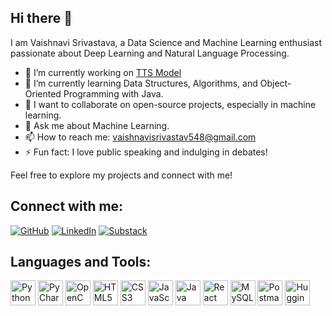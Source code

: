## Hi there 👋

I am Vaishnavi Srivastava, a Data Science and Machine Learning enthusiast passionate about Deep Learning and Natural Language Processing.

- 🔭 I’m currently working on [TTS Model](https://github.com/VaishnaviSrivastava033/TTSProject)
- 🌱 I’m currently learning Data Structures, Algorithms, and Object-Oriented Programming with Java.
- 👯 I want to collaborate on open-source projects, especially in machine learning.
- 💬 Ask me about Machine Learning.
- 📫 How to reach me: vaishnavisrivastav548@gmail.com
- ⚡ Fun fact: I love public speaking and indulging in debates!

Feel free to explore my projects and connect with me!

## Connect with me:
[![GitHub](https://img.shields.io/badge/GitHub-100000?style=for-the-badge&logo=github&logoColor=white)](https://github.com/VaishnaviSrivastava033)
[![LinkedIn](https://img.shields.io/badge/LinkedIn-0077B5?style=for-the-badge&logo=linkedin&logoColor=white)](https://www.linkedin.com/in/vaishnavi-srivastava-11ba80264/)
[![Substack](https://img.shields.io/badge/Substack-FF6719?style=for-the-badge&logo=substack&logoColor=white)](https://substack.com/@vaishnavisrivastava?utm_source=user-menu)

## Languages and Tools:

<img src="https://cdn.jsdelivr.net/gh/devicons/devicon/icons/python/python-original.svg" width="40" height="40" alt="Python"/> <img src="https://cdn.jsdelivr.net/gh/devicons/devicon/icons/pycharm/pycharm-original.svg" width="40" height="40" alt="PyCharm"/> <img src="https://cdn.jsdelivr.net/gh/devicons/devicon/icons/opencv/opencv-original.svg" width="40" height="40" alt="OpenCV"/> <img src="https://cdn.jsdelivr.net/gh/devicons/devicon/icons/html5/html5-original.svg" width="40" height="40" alt="HTML5"/> <img src="https://cdn.jsdelivr.net/gh/devicons/devicon/icons/css3/css3-original.svg" width="40" height="40" alt="CSS3"/> <img src="https://cdn.jsdelivr.net/gh/devicons/devicon/icons/javascript/javascript-original.svg" width="40" height="40" alt="JavaScript"/> <img src="https://cdn.jsdelivr.net/gh/devicons/devicon/icons/java/java-original.svg" width="40" height="40" alt="Java"/> <img src="https://cdn.jsdelivr.net/gh/devicons/devicon/icons/react/react-original.svg" width="40" height="40" alt="React"/> <img src="https://cdn.jsdelivr.net/gh/devicons/devicon/icons/mysql/mysql-original.svg" width="40" height="40" alt="MySQL"/> <img src="https://cdn.jsdelivr.net/gh/devicons/devicon/icons/postman/postman-original.svg" width="40" height="40" alt="Postman"/> <img src="https://huggingface.co/front/assets/huggingface_logo-noborder.svg" width="40" height="40" alt="Hugging Face"/>











